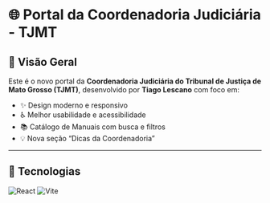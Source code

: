 # 🌐 Portal da Coordenadoria Judiciária - TJMT  

## 📖 Visão Geral  

Este é o novo portal da **Coordenadoria Judiciária do Tribunal de Justiça de Mato Grosso (TJMT)**, desenvolvido por **Tiago Lescano** com foco em:  

- ✨ Design moderno e responsivo  
- ♿ Melhor usabilidade e acessibilidade  
- 📚 Catálogo de Manuais com busca e filtros  
- 💡 Nova seção “Dicas da Coordenadoria”  

---

## 🚀 Tecnologias  

![React](https://img.shields.io/badge/React-20232A?style=for-the-badge&logo=react&logoColor=61DAFB)
![Vite](https://img.shields.io/badge/Vite-646CFF?style=for-the-badge&log)
